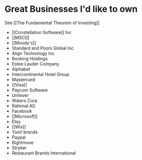# Great Businesses I'd like to own
See [[The Fundamental Theorem of Investing]]

- [[Constellation Software]] Inc
- [[MSCI]]
- [[Moody's]]
- Standard and Poors Global Inc
- Align Technology Inc
- Booking Holdings
- Estee Lauder Company
- Alphabet
- Intercontinental Hotel Group
- Mastercard
- [[Visa]]
- Paycom Software
- Unilever
- Waters Corp
- Rational AG
- Facebook
- [[Microsoft]]
- Etsy
- [[Wix]] 
- Yum! brands
- Paypal
- Rightmove
- Stryker
- Restaurant Brands International








